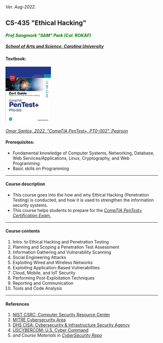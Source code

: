 <h6>Ver. Aug-2022.</h6>
<h2> CS-435 "Ethical Hacking" </h2>
<h4 style="color:green"><i> Prof.Sangmork "SAM" Park (Col. ROKAF)</i></h4>
<h5><u><i>School of Arts and Science, Carolina University</i></u></h5>

<h4>Textbook:</h4> 
<img src = "../Images/CS435TextBook.jpg" alt = "CS435TextBook" width="150"/>

<em><u>[Omar Santos, 2022. "CompTIA PenTest+, PT0-002", Pearson](https://www.pearson.com/en-us/subject-catalog/p/comptia-pentest-pt0-002-cert-guide/P200000000589/9780137921065)</u></em>

<h4>Prerequisites:</h4>

-   Fundamental knowledge of Computer Systems, Networking, Database, Web Services/Applications, Linux, Cryptography, and Web Programming.
-   Basic skills on Programming

---

<h4>Course description</h4>

-   This course goes into the how and why Ethical Hacking (Penetration Testing) is conducted, and how it is used to strengthen the information security systems.
-   This course helps students to prepare for the <em><u>[CompTIA PenTest+ Certification Exam.](https://www.comptia.org/certifications/pentest)</u></em>

---

<h4>Course contents</h4>

1.  Intro. to Ethical Hacking and Penetration Testing
2.  Planning and Scoping a Penetration Test Assessment
3.  Information Gathering and Vulnerability Scanning
4.  Social Engineering Attacks
5.  Exploiting Wired and Wireless Networks
6.  Exploiting Application-Based Vulnerabilities
7.  Cloud, Mobile, and IoT Security
8.  Performing Post-Exploitation Techniques
9.  Reporting and Communication
10. Tools and Code Analysis

---

<h4>References</h4>

1. [NIST CSRC: Computer Security Resource Center](https://csrc.nist.gov/)
2. [MITRE Cybersecurity Area](https://www.mitre.org/focus-areas/cybersecurity)
3. [DHS CISA: Cybersecurity & Infrastructure Security Agency](https://www.cisa.gov/)
4. [USCYBERCOM: U.S. Cyber Command](https://www.cybercom.mil/)
5. <em>and Course Materials in [CyberSecurity Repo](https://github.com/silverwing-coder/Cybersecurity) </em> 
